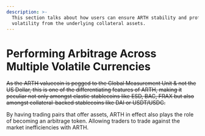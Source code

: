 ```yaml
---
description: >-
  This section talks about how users can ensure ARTH stability and profit from
  volatility from the underlying collateral assets.
---
```


# Performing Arbitrage Across Multiple Volatile Currencies

~~As the ARTH valuecoin is pegged to the Global Measurement Unit & not the US Dollar, this is one of the differentiating features of ARTH, making it peculiar not only amongst elastic stablecoins like ESD, BAC, FRAX but also amongst collateral-backed stablecoins like DAI or USDT/USDC.~~

By having trading pairs that offer assets, ARTH in effect also plays the role of becoming an arbitrage token. Allowing traders to trade against the market inefficiencies with ARTH.

